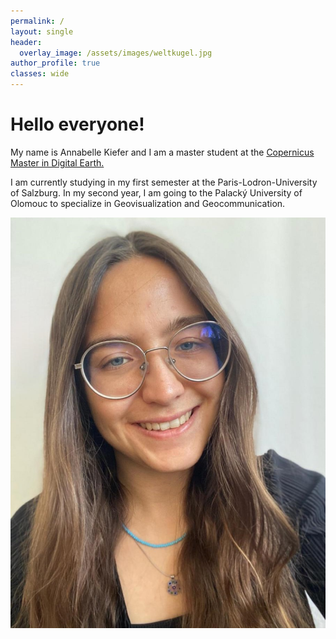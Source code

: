 ```yaml
---
permalink: /
layout: single
header:
  overlay_image: /assets/images/weltkugel.jpg
author_profile: true
classes: wide
---
```


<div class="home-content">
  <div class="text-container">
    <h1>Hello everyone!</h1>
    <p>My name is Annabelle Kiefer and I am a master student at the <a href="https://master-cde.eu/">Copernicus Master in Digital Earth.</a></p>
    <p>I am currently studying in my first semester at the Paris-Lodron-University of Salzburg. In my second year, I am going to the Palacký University of Olomouc to specialize in Geovisualization and Geocommunication.</p>
  </div>

  <div class="image-container">
    <img src="assets/images/Profilfoto.jpg" alt="Author Image">
  </div>
</div>
